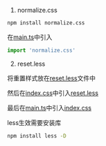 1. normalize.css

```bash
npm install normalize.css
```

在[main.ts](../src/main.ts)中引入

```ts
import 'normalize.css'
```

2. reset.less

将重置样式放在[reset.less](../src/assets/css/reset.less)文件中

然后在[index.css](../src/assets/css/index.css)中引入[reset.less](../src/assets/css/reset.less)

最后在[main.ts](../src/main.ts)中引入[index.css](../src/assets/css/index.css)

less生效需要安装库

```bash
npm install less -D
```
